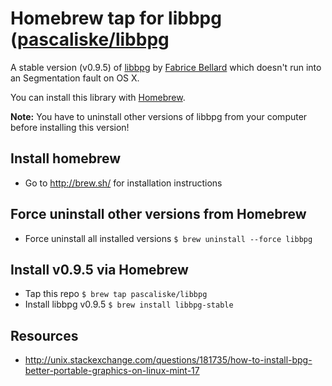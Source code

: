 # Homebrew tap for libbpg ([pascaliske/libbpg](https://pascaliske.github.io/homebrew-libbpg)
A stable version (v0.9.5) of [libbpg](http://bellard.org/bpg/) by [Fabrice Bellard](http://bellard.org) which doesn't run into an Segmentation fault on OS X.

You can install this library with [Homebrew](http://brew.sh).

**Note:** You have to uninstall other versions of libbpg from your computer before installing this version!

## Install homebrew
- Go to http://brew.sh/ for installation instructions

## Force uninstall other versions from Homebrew
- Force uninstall all installed versions `$ brew uninstall --force libbpg`

## Install v0.9.5 via Homebrew
- Tap this repo `$ brew tap pascaliske/libbpg`
- Install libbpg v0.9.5 `$ brew install libbpg-stable`

## Resources
- http://unix.stackexchange.com/questions/181735/how-to-install-bpg-better-portable-graphics-on-linux-mint-17
